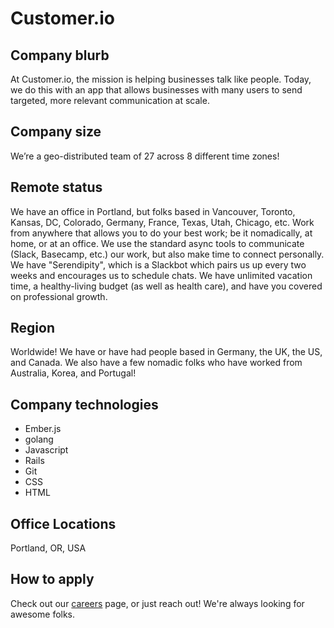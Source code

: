 # Customer.io

## Company blurb

At Customer.io, the mission is helping businesses talk like people. Today, we do this with an app that allows businesses with many users to send targeted, more relevant communication at scale.

## Company size

We’re a geo-distributed team of 27 across 8 different time zones!

## Remote status

We have an office in Portland, but folks based in Vancouver, Toronto, Kansas, DC, Colorado, Germany, France, Texas, Utah, Chicago, etc. Work from anywhere that allows you to do your best work; be it nomadically, at home, or at an office. We use the standard async tools to communicate (Slack, Basecamp, etc.) our work, but also make time to connect personally. We have "Serendipity", which is a Slackbot which pairs us up every two weeks and encourages us to schedule chats. We have unlimited vacation time, a healthy-living budget (as well as health care), and have you covered on professional growth.

## Region

Worldwide! We have or have had people based in Germany, the UK, the US, and Canada. We also have a few nomadic folks who have worked from Australia, Korea, and Portugal!

## Company technologies

* Ember.js
* golang
* Javascript
* Rails
* Git
* CSS
* HTML

## Office Locations

Portland, OR, USA

## How to apply

Check out our [careers](http://customer.io/careers) page, or just reach out! We're always looking for awesome folks.
